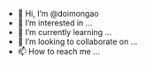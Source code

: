 - 👋 Hi, I’m @doimongao
- 👀 I’m interested in ...
- 🌱 I’m currently learning ...
- 💞️ I’m looking to collaborate on ...
- 📫 How to reach me ...

<!---
doimongao/doimongao is a ✨ special ✨ repository because its `README.md` (this file) appears on your GitHub profile.
You can click the Preview link to take a look at your changes.
--->
